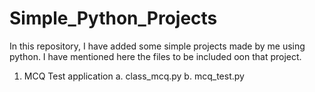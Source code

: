 # Simple_Python_Projects

In this repository, I have added some simple projects made by me using python. I have mentioned here the files to be included oon that project.
1. MCQ Test application
a. class_mcq.py
b. mcq_test.py
   
   
